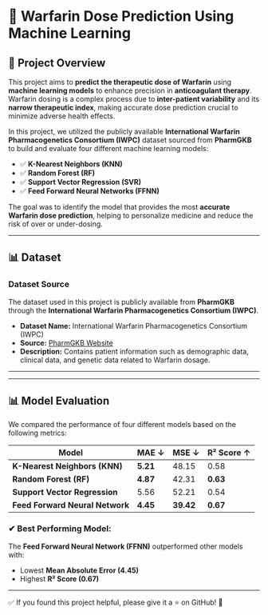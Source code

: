 # 💊 Warfarin Dose Prediction Using Machine Learning

## 📜 Project Overview
This project aims to **predict the therapeutic dose of Warfarin** using **machine learning models** to enhance precision in **anticoagulant therapy**. Warfarin dosing is a complex process due to **inter-patient variability** and its **narrow therapeutic index**, making accurate dose prediction crucial to minimize adverse health effects.

In this project, we utilized the publicly available **International Warfarin Pharmacogenetics Consortium (IWPC)** dataset sourced from **PharmGKB** to build and evaluate four different machine learning models:
- ✅ **K-Nearest Neighbors (KNN)**
- ✅ **Random Forest (RF)**
- ✅ **Support Vector Regression (SVR)**
- ✅ **Feed Forward Neural Networks (FFNN)**

The goal was to identify the model that provides the most **accurate Warfarin dose prediction**, helping to personalize medicine and reduce the risk of over or under-dosing.

---

## 📊 Dataset
### **Dataset Source**
The dataset used in this project is publicly available from **PharmGKB** through the **International Warfarin Pharmacogenetics Consortium (IWPC)**.

- **Dataset Name:** International Warfarin Pharmacogenetics Consortium (IWPC)
- **Source:** [PharmGKB Website](https://www.pharmgkb.org/)
- **Description:** Contains patient information such as demographic data, clinical data, and genetic data related to Warfarin dosage.

---

---

## 📊 Model Evaluation
We compared the performance of four different models based on the following metrics:

| Model                        | MAE ↓    | MSE ↓     | R² Score ↑     |
|------------------------------|---------|-----------|----------------|
| **K-Nearest Neighbors (KNN)** | **5.21** | 48.15     | 0.58           |
| **Random Forest (RF)**        | **4.87** | 42.31     | **0.63**       |
| **Support Vector Regression** | 5.56     | 52.21     | 0.54           |
| **Feed Forward Neural Network** | **4.45** | **39.42** | **0.67**       |

### ✔ Best Performing Model:
The **Feed Forward Neural Network (FFNN)** outperformed other models with:
- Lowest **Mean Absolute Error (4.45)**
- Highest **R² Score (0.67)**

---

✅ If you found this project helpful, please give it a ⭐ on GitHub! 💯

